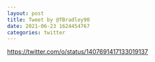 ```yaml
--- 
layout: post 
title: Tweet by @TBradley90 
date: 2021-06-23 1624454767 
categories: twitter 
--- 
```

https://twitter.com/o/status/1407691417133019137